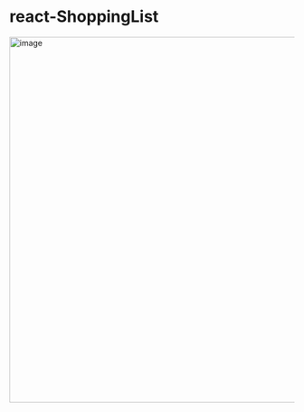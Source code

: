 # react-ShoppingList
<img width="646" alt="image" src="https://user-images.githubusercontent.com/90621630/228151973-493b5a1f-66dd-4743-9c63-8d4543fbca66.png">
